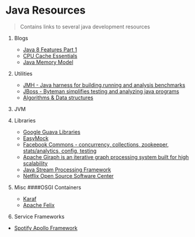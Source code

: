 Java Resources
===============
> Contains links to several java development resources


1. Blogs
   - [Java 8 Features Part 1](http://blog.credera.com/technology-insights/java/java-8-part-1-lamdas-streams-functional-interfaces/)
   - [CPU Cache Essentials](http://meta-x86.blogspot.com/)
   - [Java Memory Model](http://www.infoq.com/articles/The-OpenJDK9-Revised-Java-Memory-Model)

2. Utilities
   - [JMH - Java harness for building,running and analysis benchmarks](http://openjdk.java.net/projects/code-tools/jmh/)
   - [JBoss - Byteman simplifies testing and analyzing java programs](http://byteman.jboss.org/) 
   - [Algorithms & Data structures](http://introcs.cs.princeton.edu/java/40algorithms/)
   

3. JVM

4. Libraries
   - [Google Guava Libraries](https://code.google.com/p/guava-libraries/)
   - [EasyMock](http://easymock.org/user-guide.html)
   - [Facebook Commons - concurrency, collections, zookeeper, stats/analytics, config, testing](http://easymock.org/user-guide.html)
   - [Apache Giraph is an iterative graph processing system built for high scalability](http://giraph.apache.org/)
   - [Java Stream Processing Framework](http://www.jwall.org/streams/)
   - [Netflix Open Source Software Center](http://netflix.github.io/#repo)
   
5. Misc
    ####OSGI Containers  
    - [Karaf](http://karaf.apache.org/)
    - [Apache Felix](http://felix.apache.org/)

6. Service Frameworks
  - [Spotify Apollo Framework](https://github.com/spotify/apollo)
    
  
